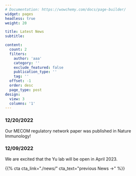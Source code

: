 ```yaml
---
# Documentation: https://wowchemy.com/docs/page-builder/
widget: pages
headless: true
weight: 20

title: Latest News
subtitle: 

content:
  count: 2
  filters:
    author: 'aaa'
    category: ''
    exclude_featured: false
    publication_type: ''
    tag: ''
  offset: -1
  order: desc
  page_type: post
design:
  view: 3
  columns: '1'
---
```

### 12/20/2022 
Our MECOM regulatory network paper was published in Nature Immunology!

### 12/09/2022 
We are excited that the Yu lab will be open in April 2023.

{{% cta cta_link="./news/" cta_text="previous News →" %}}
<!-- 
### 12/09/2022 
We are excited that the Yu lab will be open in April 2023.
### 12/09/2022 
We are excited that the Yu lab will be open in April 2023.
### 12/09/2022 
We are excited that the Yu lab will be open in April 2023.
### 12/09/2022 
We are excited that the Yu lab will be open in April 2023.
[previous News]()

-->
